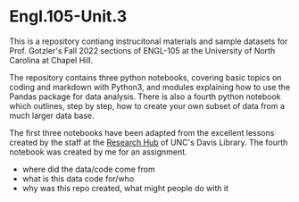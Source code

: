 # Engl.105-Unit.3
This is a repository contiang instrucitonal materials and sample datasets for Prof. Gotzler's Fall 2022 sections of ENGL-105 at the University of North Carolina at Chapel Hill.

The repository contains three python notebooks, covering basic topics on coding and markdown with Python3, and modules explaining how to use the Pandas package for data analysis. There is also a fourth python notebook which outlines, step by step, how to create your own subset of data from a much larger data base.

The first three notebooks have been adapted from the excellent lessons created by the staff at the [Research Hub](https://library.unc.edu/data/) of UNC's Davis Library. The fourth notebook was created by me for an assignment.

- where did the data/code come from
- what is this data code for/who
- why was this repo created, what might people do with it
